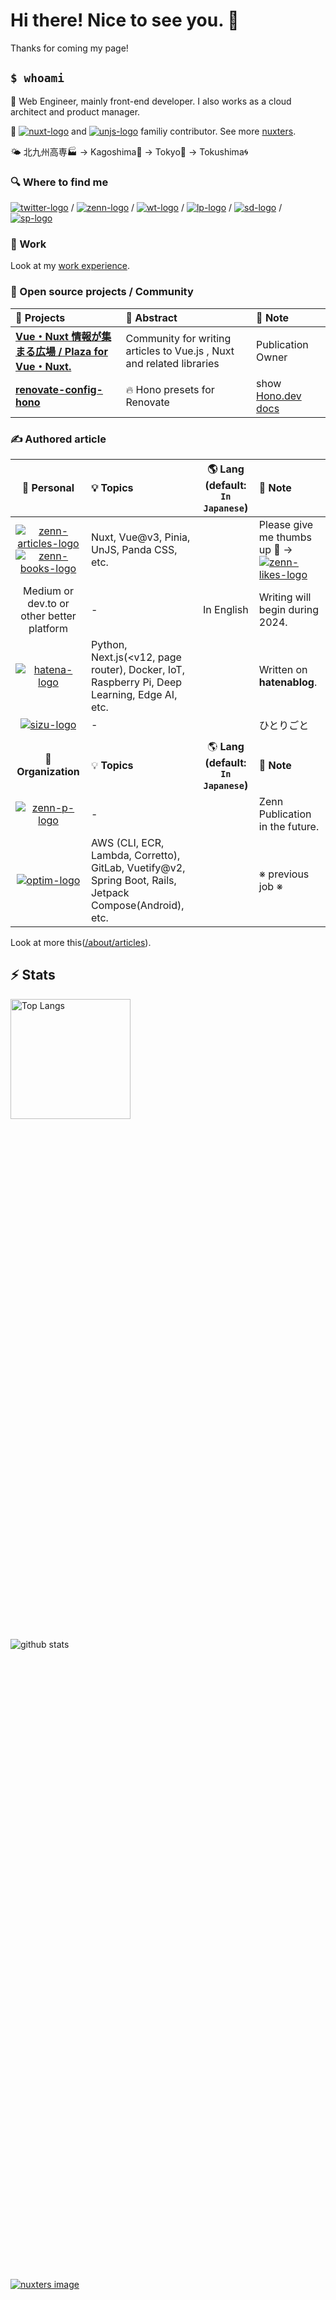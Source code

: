 <h1> Hi there! Nice to see you. 👋 </h1>

<p>Thanks for coming my page!</p>

## `$ whoami`

🌸 Web Engineer, mainly front-end developer. I also works as a cloud architect and product manager.

💚 [![nuxt-logo]][nuxt-contributor] and [![unjs-logo]][unjs-contributor] familiy contributor. See more [nuxters](https://nuxters.nuxt.com/shinGangan).

🌤️ 北九州高専🏭 → Kagoshima🌋 → Tokyo🗼 → Tokushima🌀

### 🔍 Where to find me

[![twitter-logo]][twitter-href] / [![zenn-logo]][zenn-href] / [![wt-logo]][wt-href] / [![lp-logo]][lp-href] / [![sd-logo]][sd-href] / [![sp-logo]][sp-href]

### 🔭 Work

Look at my [work experience](./about/work_experience.md).

### 🌱 Open source projects / Community

| 🚀 Projects | 🌱 Abstract | 📗 Note |
| :- | :- | :- |
| [**Vue・Nuxt 情報が集まる広場 / Plaza for Vue・Nuxt.**](https://zenn.dev/p/comm_vue_nuxt) | Community for writing articles to Vue.js , Nuxt and related libraries | Publication Owner |
| **[renovate-config-hono](https://github.com/shinGangan/renovate-config-hono)** | 🔥 Hono presets for Renovate | show [Hono.dev docs](https://hono.dev/guides/faq#is-there-an-official-renovate-config-for-hono) |

### ✍ Authored article 

| 📝 Personal | 💡 Topics | 🌎 Lang (default: `In Japanese`) | 📗 Note |
| :----: | :- | :-: | :- |
| [![zenn-articles-logo]][zenn-href] [![zenn-books-logo]][zenn-books-href] | Nuxt, Vue@v3, Pinia, UnJS, Panda CSS, etc. | | Please give me thumbs up 💚 → [![zenn-likes-logo]][zenn-href] |
| Medium or dev.to or other better platform | - | In English | Writing will begin during 2024. |
| [![hatena-logo]][hatena-href] | Python, Next.js(<v12, page router), Docker, IoT, Raspberry Pi, Deep Learning, Edge AI, etc. | | Written on **hatenablog**. | 
| [![sizu-logo]][sizu-href] | - | | ひとりごと | 
| | | | | 
| 📝 **Organization** | 💡 **Topics** | 🌎 **Lang (default: `In Japanese`)** | 📗 **Note** |
| [![zenn-p-logo]][zenn-p-href] | - | | Zenn Publication in the future. |
| [![optim-logo]][optim-href] | AWS (CLI, ECR, Lambda, Corretto), GitLab, Vuetify@v2, Spring Boot, Rails, Jetpack Compose(Android), etc. | | ※ previous job ※ |

Look at more this([/about/articles](./about/articles.md)).

## ⚡️ Stats

<div style="display: grid; grid-template-columns: repeat(auto-fit, minmax(300px, 1fr)); gap: 16rem">
  <img
    alt="Top Langs"
    style="display: grid; grid-template-rows: subgrid; grid-row: span 4; height: 12rem"
    src="https://github-readme-stats.vercel.app/api/top-langs/?username=shinGangan&include_orgs=true&layout=compact&count_private=true&show_icons=true&theme=vue-dark&hide=jupyter%20notebook,MDX&langs_count=6"
  />
  <img
    alt="github stats"
    style="display: grid; grid-template-rows: subgrid; grid-row: span 4;"
    src="https://github-readme-stats.vercel.app/api?username=shinGangan&include_orgs=true&count_private=true&show_icons=true&show_icons=true&theme=vue-dark"
  />
  <a href="https://nuxters.nuxt.com/shinGangan">
   <img
     alt="nuxters image"
     style="display: grid; grid-template-rows: subgrid; grid-row: span 4; max-height: 10rem"
     src="https://nuxters.nuxt.com/card/shinGangan/og.png"
   />
  </a>
</div>

<!--
  Badge for SNS Platform
-->
[twitter-logo]: https://img.shields.io/badge/X(Twitter)-%231da1f2.svg?&style=flat&logo=twitter&logoColor=white
[twitter-href]: https://twitter.com/gangan_nikki

[wt-logo]: https://img.shields.io/badge/Wantedly-21bddb.svg?&style=flat&logo=wantedly&logoColor=white
[wt-href]: https://www.wantedly.com/id/gangan_shimpei_iwam

[lp-logo]: https://img.shields.io/badge/LAPRAS-0a5ed9.svg?&style=flat&logo=lapras&logoColor=white
[lp-href]: https://lapras.com/public/gangan

[sizu-logo]: https://img.shields.io/badge/Sizu-FFFFFF.svg?&style=flat&logo=sizu
[sizu-href]: https://sizu.me/gangan_nikki

<!--
  Badge for Writing / Speaker Platform
-->
[zenn-logo]: https://img.shields.io/badge/Zenn-3ea8ff.svg?&style=flat&logo=Zenn&logoColor=white
[zenn-articles-logo]: https://badgen.org/img/zenn/gangannikki/articles
[zenn-likes-logo]: https://badgen.org/img/zenn/gangannikki/likes
[zenn-href]: https://zenn.dev/gangannikki

[zenn-books-logo]: https://badgen.org/img/zenn/gangannikki/books
[zenn-books-href]: https://zenn.dev/gangannikki?tab=books

[zenn-p-logo]: https://img.shields.io/badge/xyz_Publication-0-3ea8ff.svg?&style=flat&logo=Zenn
[zenn-p-href]: https://zenn.dev/gangannikki

[qiita-logo]: https://img.shields.io/badge/Qiita-55c500.svg?&style=flat&logo=qiita&logoColor=white
[qiita-href]: https://qiita.com/GANGAN

[hatena-logo]: https://img.shields.io/badge/Personal_Tech_Blog-231-f19db5.svg?&style=flat
[hatena-href]: https://gangannikki.hatenadiary.jp/

[optim-logo]: https://img.shields.io/badge/OPTiM_Tech_Blog-10-0020F4.svg?&style=flat
[optim-href]: https://tech-blog.optim.co.jp/search?q=%E5%B2%A9%E4%B8%B8

[sd-logo]: https://img.shields.io/badge/slideshare-008ED2.svg?&style=flat&logo=slideshare&logoColor=white
[sd-href]: https://www.slideshare.net/ShimpeiIwamaru/presentations

[sp-logo]: https://img.shields.io/badge/Speaker_Deck-009287.svg?&style=flat&logo=speakerdeck&logoColor=white
[sp-href]: https://speakerdeck.com/shingangan

<!--
  Badge for Contributor
-->
[nuxt-contributor]: https://nuxters.nuxt.com/shinGangan
[unjs-contributor]: https://github.com/shinGangan?org=unjs
[pandacss-contributor]: https://github.com/shinGangan?org=chakra-ui
[hono-contributor]: https://github.com/shinGangan?org=honojs

<!--
  Badge for Tech
-->
[nuxt-logo]: https://img.shields.io/badge/Nuxt-00DC82.svg?style=plastic&logo=nuxt.js&color=6A6A6A
[nuxt-href]: https://nuxt.com
[unjs-logo]: https://img.shields.io/badge/UnJS-ECDC5A.svg?style=plastic&logo=unjs
[unjs-href]: https://unjs.io/packages
[panda-logo]: https://img.shields.io/badge/Panda_CSS_🐼_-FDE047.svg?style=plastic&logo=pandacss
[panda-href]: https://panda-css.com/
[kuma-logo]: https://img.shields.io/badge/Kuma_UI_🐻‍❄️_-FFFFFF.svg?style=plastic&logo=kumaui
[kuma-href]: https://www.kuma-ui.com/
[hono-logo]: https://img.shields.io/badge/Hono-E36002.svg?style=plastic&logo=hono&color=6A6A6A
[hono-href]: https://hono.dev/
[cf-logo]: https://img.shields.io/badge/Cloudflare-F38020.svg?style=plastic&logo=cloudflare&color=6A6A6A
[cf-href]: https://www.cloudflare.com/ja-jp/
[az-logo]: https://img.shields.io/badge/Azure-0078D4.svg?style=plastic&logo=microsoftazure
[aws-logo]: https://img.shields.io/badge/AWS-FF9900.svg?style=plastic&logo=amazonaws
[kt-logo]: https://img.shields.io/badge/Kotlin-7F52FF.svg?style=plastic&logo=kotlin&color=6A6A6A
[spring-boot-logo]: https://img.shields.io/badge/Spring_Boot-6DB33F.svg?style=plastic&logo=springboot&color=6A6A6A

